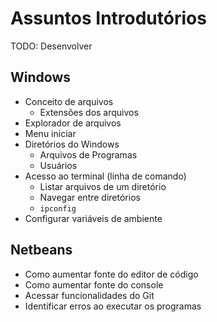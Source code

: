 # Assuntos Introdutórios

TODO: Desenvolver

## Windows

* Conceito de arquivos
    * Extensões dos arquivos
* Explorador de arquivos
* Menu iniciar
* Diretórios do Windows
    * Arquivos de Programas
    * Usuários
* Acesso ao terminal (linha de comando)
    * Listar arquivos de um diretório
    * Navegar entre diretórios
    * `ipconfig`
* Configurar variáveis de ambiente

## Netbeans

* Como aumentar fonte do editor de código
* Como aumentar fonte do console
* Acessar funcionalidades do Git
* Identificar erros ao executar os programas
